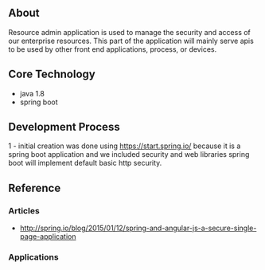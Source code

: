## About

Resource admin application is used to manage the security and access of our enterprise resources. This part of the
application will mainly serve apis to be used by other front end applications, process, or devices.

## Core Technology
- java 1.8
- spring boot

## Development Process

1 - initial creation was done using https://start.spring.io/
because it is a spring boot application and we included security and web libraries spring boot
will implement default basic http security.





## Reference

### Articles
- http://spring.io/blog/2015/01/12/spring-and-angular-js-a-secure-single-page-application

### Applications

